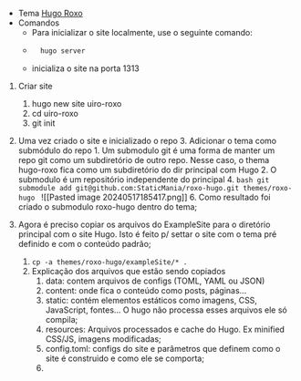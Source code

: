 
- Tema [Hugo Roxo](https://themes.gohugo.io/themes/roxo-hugo/)
- Comandos
    - Para inicializar o site localmente, use o seguinte comando:
	- ```bash 
        hugo server
        ```
    - inicializa o site na porta 1313
    
1. Criar site
	1. hugo new site uiro-roxo
	2. cd uiro-roxo
	3. git init


2. Uma vez criado o site e inicializado o repo
	3. Adicionar o tema como submódulo do repo
		1. Um submodulo git é uma forma de manter um repo git como um subdiretório de outro repo. Nesse caso, o thema hugo-roxo fica como um subdiretório do dir principal com Hugo
		2. O submodulo é um repositório independente do principal
	4. ```bash
    		git submodule add git@github.com:StaticMania/roxo-hugo.git themes/roxo-hugo
           ```
		 ![[Pasted image 20240517185417.png]]
	6. Como resultado foi criado o submodulo roxo-hugo dentro do tema;
3. Agora é preciso copiar os arquivos do ExampleSite para o diretório principal com o site Hugo. Isto é feito p/ settar o site com o tema pré definido e com o conteúdo padrão;
	1. `cp -a themes/roxo-hugo/exampleSite/* .`
	2. Explicação dos arquivos que estão sendo copiados
		1. data: contem arquivos de configs (TOML, YAML ou JSON)
		2. content: onde fica o conteúdo como posts, páginas...
		3. static: contém elementos estáticos como imagens, CSS, JavaScript, fontes... O hugo não processa esses arquivos ele só compila;
		4. resources: Arquivos processados e cache do Hugo. Ex minified CSS/JS, imagens modificadas;
		5. config.toml: configs do site e parâmetros que definem como o site é construido e como ele se comporta;
		6. 
